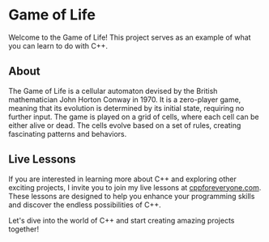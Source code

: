 # Game of Life

Welcome to the Game of Life! This project serves as an example of what you can learn to do with C++. 

## About

The Game of Life is a cellular automaton devised by the British mathematician John Horton Conway in 1970. It is a zero-player game, meaning that its evolution is determined by its initial state, requiring no further input. The game is played on a grid of cells, where each cell can be either alive or dead. The cells evolve based on a set of rules, creating fascinating patterns and behaviors.

## Live Lessons

If you are interested in learning more about C++ and exploring other exciting projects, I invite you to join my live lessons at [cppforeveryone.com](https://cppforeveryone.com). These lessons are designed to help you enhance your programming skills and discover the endless possibilities of C++.

Let's dive into the world of C++ and start creating amazing projects together!
